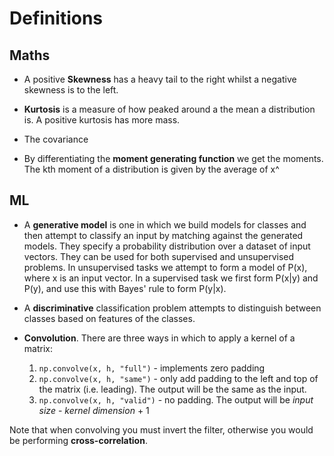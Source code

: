 # Definitions

## Maths

* A positive **Skewness** has a heavy tail to the right whilst a negative skewness is to the left.

* **Kurtosis** is a measure of how peaked around a the mean a distribution is. A positive kurtosis has more mass.

* The covariance

* By differentiating the **moment generating function** we get the moments. The kth moment of a distribution is given by the average of x^

## ML

* A **generative model** is one in which we build models for classes and then attempt to classify an input by matching against the generated models. They specify a probability distribution over a dataset of input vectors. They can be used for both supervised and unsupervised problems. In unsupervised tasks we attempt to form a model of P(x), where x is an input vector. In a supervised task we first form P(x|y) and P(y), and use this with Bayes' rule to form P(y|x).

* A **discriminative** classification problem attempts to distinguish between classes based on features of the classes.

* **Convolution**. There are three ways in which to apply a kernel of a matrix:

  1. `np.convolve(x, h, "full")` - implements zero padding
  1. `np.convolve(x, h, "same")` - only add padding to the left and top of the matrix (i.e. leading). The output will be the same as the input.
  1. `np.convolve(x, h, "valid")` - no padding. The output will be *input size* - *kernel dimension* + 1

Note that when convolving you must invert the filter, otherwise you would be performing **cross-correlation**.
